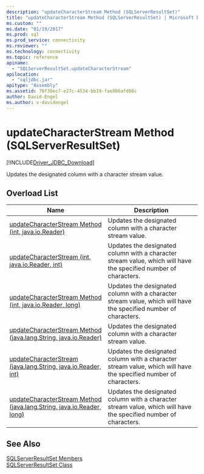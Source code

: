 ```yaml
---
description: "updateCharacterStream Method (SQLServerResultSet)"
title: "updateCharacterStream Method (SQLServerResultSet) | Microsoft Docs"
ms.custom: ""
ms.date: "01/19/2017"
ms.prod: sql
ms.prod_service: connectivity
ms.reviewer: ""
ms.technology: connectivity
ms.topic: reference
apiname: 
  - "SQLServerResultSet.updateCharacterStream"
apilocation: 
  - "sqljdbc.jar"
apitype: "Assembly"
ms.assetid: 78f39ec7-e27c-4534-bb19-fae806afd08c
author: David-Engel
ms.author: v-davidengel
---
```

# updateCharacterStream Method (SQLServerResultSet)
[!INCLUDE[Driver_JDBC_Download](../../../includes/driver_jdbc_download.md)]

  Updates the designated column with a character stream value.  
  
## Overload List  
  
|Name|Description|  
|----------|-----------------|  
|[updateCharacterStream Method &#40;int, java.io.Reader&#41;](../../../connect/jdbc/reference/updatecharacterstream-method-int-java-io-reader.md)|Updates the designated column with a character stream value.|  
|[updateCharacterStream (int, java.io.Reader, int)](../../../connect/jdbc/reference/updatecharacterstream-method-int-java-io-reader-int.md)|Updates the designated column with a character stream value, which will have the specified number of characters.|  
|[updateCharacterStream Method &#40;int, java.io.Reader, long&#41;](../../../connect/jdbc/reference/updatecharacterstream-method-int-java-io-reader-long.md)|Updates the designated column with a character stream value, which will have the specified number of characters.|  
|[updateCharacterStream Method &#40;java.lang.String, java.io.Reader&#41;](../../../connect/jdbc/reference/updatecharacterstream-method-java-lang-string-java-io-reader.md)|Updates the designated column with a character stream value.|  
|[updateCharacterStream (java.lang.String, java.io.Reader, int)](../../../connect/jdbc/reference/updatecharacterstream-method-java-lang-string-java-io-reader-int.md)|Updates the designated column with a character stream value, which will have the specified number of characters.|  
|[updateCharacterStream Method &#40;java.lang.String, java.io.Reader, long&#41;](../../../connect/jdbc/reference/updatecharacterstream-method-java-lang-string-java-io-reader-long.md)|Updates the designated column with a character stream value, which will have the specified number of characters.|  
  
## See Also  
 [SQLServerResultSet Members](../../../connect/jdbc/reference/sqlserverresultset-members.md)   
 [SQLServerResultSet Class](../../../connect/jdbc/reference/sqlserverresultset-class.md)  
  
  
